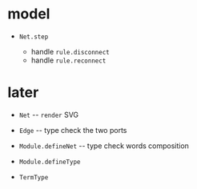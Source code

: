 # model

- `Net.step`

  - handle `rule.disconnect`
  - handle `rule.reconnect`

# later

- `Net` -- `render` SVG

- `Edge` -- type check the two ports

- `Module.defineNet` -- type check words composition

- `Module.defineType`

- `TermType`
